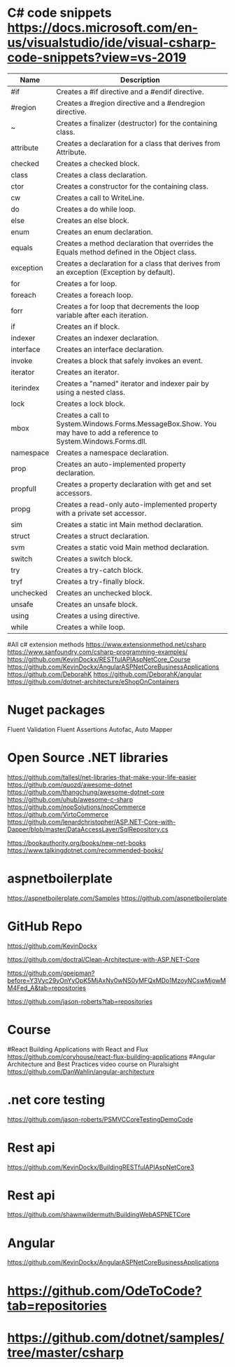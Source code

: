 # C# code snippets https://docs.microsoft.com/en-us/visualstudio/ide/visual-csharp-code-snippets?view=vs-2019

|Name		| Description|
| --------- |------------| 
#if			|	Creates a #if directive and a #endif directive.
#region		|	Creates a #region directive and a #endregion directive.
~			|	Creates a finalizer (destructor) for the containing class.
attribute	|   Creates a declaration for a class that derives from Attribute.
checked		|   Creates a checked block.
class		|	Creates a class declaration.
ctor		|	Creates a constructor for the containing class.
cw			|	Creates a call to WriteLine.
do			|	Creates a do while loop.
else		|	Creates an else block.
enum		|	Creates an enum declaration.
equals		|	Creates a method declaration that overrides the Equals method defined in the Object class.
exception	|	Creates a declaration for a class that derives from an exception (Exception by default).
for			|	Creates a for loop.
foreach		|	Creates a foreach loop.
forr		|	Creates a for loop that decrements the loop variable after each iteration.
if			|   Creates an if block.
indexer		|	Creates an indexer declaration.
interface	|   Creates an interface declaration.
invoke		|	Creates a block that safely invokes an event.
iterator	|	Creates an iterator.
iterindex	|	Creates a "named" iterator and indexer pair by using a nested class.
lock		|	Creates a lock block.
mbox		|	Creates a call to System.Windows.Forms.MessageBox.Show. You may have to add a reference to System.Windows.Forms.dll.
namespace	|	Creates a namespace declaration.
prop		|	Creates an auto-implemented property declaration.
propfull	|	Creates a property declaration with get and set accessors.
propg		|	Creates a read-only auto-implemented property with a private set accessor.
sim			|	Creates a static int Main method declaration.
struct		|	Creates a struct declaration.
svm			|	Creates a static void Main method declaration.
switch		|	Creates a switch block.
try			|	Creates a try-catch block.
tryf		|	Creates a try-finally block.
unchecked	|	Creates an unchecked block.
unsafe		|	Creates an unsafe block.
using		|	Creates a using directive.
while		|	Creates a while loop.

#All c# extension methods
https://www.extensionmethod.net/csharp
https://www.sanfoundry.com/csharp-programming-examples/
https://github.com/KevinDockx/RESTfulAPIAspNetCore_Course
https://github.com/KevinDockx/AngularASPNetCoreBusinessApplications
https://github.com/DeborahK
https://github.com/DeborahK/angular
https://github.com/dotnet-architecture/eShopOnContainers
# Nuget packages
Fluent Validation
Fluent Assertions
Autofac,
Auto Mapper 

# Open Source .NET libraries
https://github.com/tallesl/net-libraries-that-make-your-life-easier
https://github.com/quozd/awesome-dotnet
https://github.com/thangchung/awesome-dotnet-core
https://github.com/uhub/awesome-c-sharp
https://github.com/nopSolutions/nopCommerce
https://github.com/VirtoCommerce
https://github.com/lenardchristopher/ASP.NET-Core-with-Dapper/blob/master/DataAccessLayer/SqlRepository.cs


https://bookauthority.org/books/new-net-books
https://www.talkingdotnet.com/recommended-books/

# aspnetboilerplate
https://aspnetboilerplate.com/Samples
https://github.com/aspnetboilerplate

# GitHub Repo
https://github.com/KevinDockx

https://github.com/doctral/Clean-Architecture-with-ASP.NET-Core

https://github.com/gpeipman?before=Y3Vyc29yOnYyOpK5MjAxNy0wNS0yMFQxMDo1MzoyNCswMjowMM4Fed_A&tab=repositories

https://github.com/jason-roberts?tab=repositories

# Course 
 #React Building Applications with React and Flux
    https://github.com/coryhouse/react-flux-building-applications
#Angular Architecture and Best Practices video course on Pluralsight  
  https://github.com/DanWahlin/angular-architecture
  
# .net core testing 
https://github.com/jason-roberts/PSMVCCoreTestingDemoCode

# Rest api 
https://github.com/KevinDockx/BuildingRESTfulAPIAspNetCore3

# Rest api 
https://github.com/shawnwildermuth/BuildingWebASPNETCore

# Angular 
https://github.com/KevinDockx/AngularASPNetCoreBusinessApplications

# https://github.com/OdeToCode?tab=repositories

# https://github.com/dotnet/samples/tree/master/csharp

